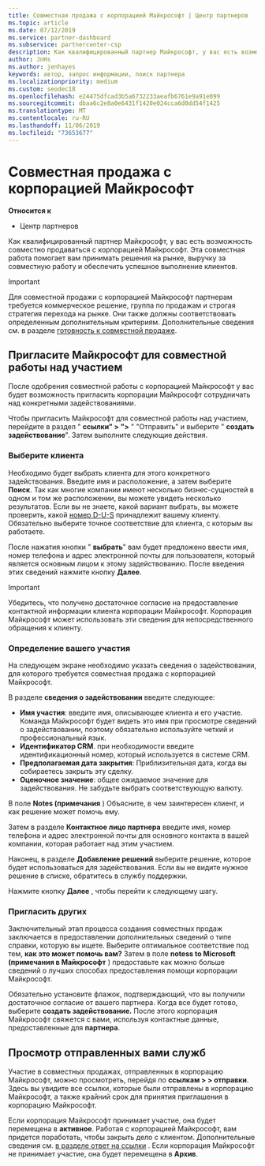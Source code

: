 ```yaml
---
title: Совместная продажа с корпорацией Майкрософт | Центр партнеров
ms.topic: article
ms.date: 07/12/2019
ms.service: partner-dashboard
ms.subservice: partnercenter-csp
description: Как квалифицированный партнер Майкрософт, у вас есть возможность совместно продаваться с корпорацией Майкрософт. Эта совместная работа помогает вам принимать решения на рынке, выручку за совместную работу и обеспечить успешное выполнение клиентов.
author: JnHs
ms.author: jenhayes
keywords: автор, запрос информации, поиск партнера
ms.localizationpriority: medium
ms.custom: seodec18
ms.openlocfilehash: e24475dfcad3b5a6732233aeafb6761e9a91e099
ms.sourcegitcommit: dbaa6c2e8a0e6431f1420e024cca6d0dd54f1425
ms.translationtype: MT
ms.contentlocale: ru-RU
ms.lasthandoff: 11/06/2019
ms.locfileid: "73653677"
---
```

# <a name="co-sell-with-microsoft"></a>Совместная продажа с корпорацией Майкрософт

**Относится к**

-  Центр партнеров

Как квалифицированный партнер Майкрософт, у вас есть возможность совместно продаваться с корпорацией Майкрософт. Эта совместная работа помогает вам принимать решения на рынке, выручку за совместную работу и обеспечить успешное выполнение клиентов.

> [!IMPORTANT]
> Для совместной продажи с корпорацией Майкрософт партнерам требуется коммерческое решение, группа по продажам и строгая стратегия перехода на рынке. Они также должны соответствовать определенным дополнительным критериям. Дополнительные сведения см. в разделе [готовность к совместной продаже](https://partner.microsoft.com/reach-customers/selling-with-microsoft#become-ready).

## <a name="invite-microsoft-to-collaborate-on-an-engagement"></a>Пригласите Майкрософт для совместной работы над участием

После одобрения совместной работы с корпорацией Майкрософт у вас будет возможность пригласить корпорации Майкрософт сотрудничать над конкретными задействованиями.

Чтобы пригласить Майкрософт для совместной работы над участием, перейдите в раздел " **ссылки" > ">** " "Отправить" и выберите " **создать задействование**". Затем выполните следующие действия.

### <a name="select-your-customer"></a>Выберите клиента

Необходимо будет выбрать клиента для этого конкретного задействования. Введите имя и расположение, а затем выберите **Поиск**. Так как многие компании имеют несколько бизнес-сущностей в одном и том же расположении, вы можете увидеть несколько результатов. Если вы не знаете, какой вариант выбрать, вы можете проверить, какой [номер D-U-S](https://www.dnb.com/duns-number.html) принадлежит вашему клиенту. Обязательно выберите точное соответствие для клиента, с которым вы работаете. 

После нажатия кнопки " **выбрать**" вам будет предложено ввести имя, номер телефона и адрес электронной почты для пользователя, который является основным лицом к этому задействованию. После введения этих сведений нажмите кнопку **Далее**.

> [!IMPORTANT]
> Убедитесь, что получено достаточное согласие на предоставление контактной информации клиента корпорации Майкрософт. Корпорация Майкрософт может использовать эти сведения для непосредственного обращения к клиенту.

### <a name="define-your-engagement"></a>Определение вашего участия

На следующем экране необходимо указать сведения о задействовании, для которого требуется совместная продажа с корпорацией Майкрософт.

В разделе **сведения о задействовании** введите следующее:
- **Имя участия**: введите имя, описывающее клиента и его участие. Команда Майкрософт будет видеть это имя при просмотре сведений о задействовании, поэтому обязательно используйте четкий и профессиональный язык.
- **Идентификатор CRM**. при необходимости введите идентификационный номер, который используется в системе CRM.
- **Предполагаемая дата закрытия**: Приблизительная дата, когда вы собираетесь закрыть эту сделку.
- **Оценочное значение**: общее ожидаемое значение для задействования. Не забудьте выбрать соответствующую валюту.

В поле **Notes (примечания** ) Объясните, в чем заинтересен клиент, и как решение может помочь ему.

 Затем в разделе **Контактное лицо партнера** введите имя, номер телефона и адрес электронной почты для основного контакта в вашей компании, которая работает над этим участием.

Наконец, в разделе **Добавление решений** выберите решение, которое будет использоваться для задействования. Если вы не видите нужное решение в списке, обратитесь в службу поддержки.

Нажмите кнопку **Далее** , чтобы перейти к следующему шагу.

### <a name="invite-others"></a>Пригласить других

Заключительный этап процесса создания совместных продаж заключается в предоставлении дополнительных сведений о типе справки, которую вы ищете. Выберите оптимальное соответствие под тем, **как это может помочь вам?** Затем в поле **notess to Microsoft (примечания в Майкрософт** ) предоставьте как можно больше сведений о лучших способах предоставления помощи корпорации Майкрософт.

Обязательно установите флажок, подтверждающий, что вы получили достаточное согласие от вашего партнера. Когда все будет готово, выберите **создать задействование.** После этого корпорация Майкрософт свяжется с вами, используя контактные данные, предоставленные для **партнера**.

## <a name="viewing-your-sent-engagements"></a>Просмотр отправленных вами служб

Участие в совместных продажах, отправленных в корпорацию Майкрософт, можно просмотреть, перейдя по **ссылкам > > отправки**. Здесь вы увидите все ссылки, которые были отправлены в корпорацию Майкрософт, а также крайний срок для принятия приглашения в корпорацию Майкрософт.

Если корпорация Майкрософт принимает участие, она будет перемещена в **активное**. Работая с корпорацией Майкрософт, вам придется поработать, чтобы закрыть дело с клиентом. Дополнительные сведения см. [в разделе ответ на ссылки](responding-to-referrals.md) . Если корпорация Майкрософт не принимает участие, она будет перемещена в **Архив**.
